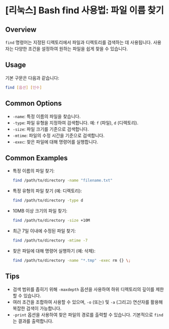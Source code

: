 # [리눅스] Bash find 사용법: 파일 이름 찾기

## Overview
`find` 명령어는 지정된 디렉토리에서 파일과 디렉토리를 검색하는 데 사용됩니다. 사용자는 다양한 조건을 설정하여 원하는 파일을 쉽게 찾을 수 있습니다.

## Usage
기본 구문은 다음과 같습니다:

```bash
find [옵션] [인수]
```

## Common Options
- `-name`: 특정 이름의 파일을 찾습니다.
- `-type`: 파일 유형을 지정하여 검색합니다. 예: `f` (파일), `d` (디렉토리).
- `-size`: 파일 크기를 기준으로 검색합니다.
- `-mtime`: 파일의 수정 시간을 기준으로 검색합니다.
- `-exec`: 찾은 파일에 대해 명령어를 실행합니다.

## Common Examples
- 특정 이름의 파일 찾기:
  ```bash
  find /path/to/directory -name "filename.txt"
  ```

- 특정 유형의 파일 찾기 (예: 디렉토리):
  ```bash
  find /path/to/directory -type d
  ```

- 10MB 이상 크기의 파일 찾기:
  ```bash
  find /path/to/directory -size +10M
  ```

- 최근 7일 이내에 수정된 파일 찾기:
  ```bash
  find /path/to/directory -mtime -7
  ```

- 찾은 파일에 대해 명령어 실행하기 (예: 삭제):
  ```bash
  find /path/to/directory -name "*.tmp" -exec rm {} \;
  ```

## Tips
- 검색 범위를 좁히기 위해 `-maxdepth` 옵션을 사용하여 하위 디렉토리의 깊이를 제한할 수 있습니다.
- 여러 조건을 조합하여 사용할 수 있으며, `-o` (또는) 및 `-a` (그리고) 연산자를 활용해 복잡한 검색이 가능합니다.
- `-print` 옵션을 사용하여 찾은 파일의 경로를 출력할 수 있습니다. 기본적으로 `find`는 결과를 출력합니다.